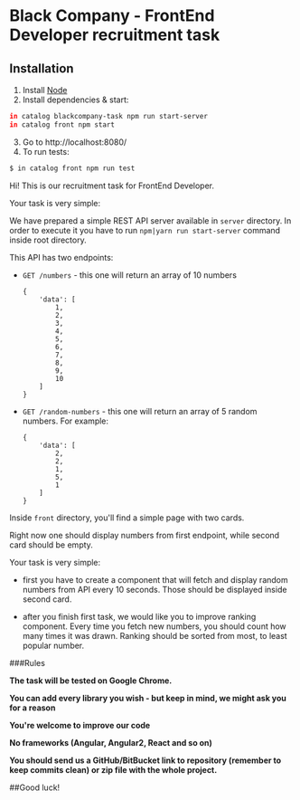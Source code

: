 # Black Company - FrontEnd Developer recruitment task

## Installation

1.  Install [Node](https://nodejs.org/en/)
2.  Install dependencies & start:

```bash
in catalog blackcompany-task npm run start-server
in catalog front npm start
```

3.  Go to http://localhost:8080/
4.  To run tests:

```bash
$ in catalog front npm run test
```

Hi! This is our recruitment task for FrontEnd Developer.

Your task is very simple:

We have prepared a simple REST API server available in `server` directory. In order to execute it you
have to run `npm|yarn run start-server` command inside root directory.

This API has two endpoints:

* `GET /numbers` - this one will return an array of 10 numbers

  ```
  {
      'data': [
          1,
          2,
          3,
          4,
          5,
          6,
          7,
          8,
          9,
          10
      ]
  }
  ```

* `GET /random-numbers` - this one will return an array of 5 random numbers. For example:
  ```
  {
      'data': [
          2,
          2,
          1,
          5,
          1
      ]
  }
  ```

Inside `front` directory, you'll find a simple page with two cards.

Right now one should display numbers from first endpoint, while second card should be empty.

Your task is very simple:

* first you have to create a component that will fetch and display random numbers from API every 10 seconds.
  Those should be displayed inside second card.

* after you finish first task, we would like you to improve ranking component. Every time you fetch new numbers,
  you should count how many times it was drawn. Ranking should be sorted from most, to least popular number.

###Rules

**The task will be tested on Google Chrome.**

**You can add every library you wish - but keep in mind, we might ask you for a reason**

**You're welcome to improve our code**

**No frameworks (Angular, Angular2, React and so on)**

**You should send us a GitHub/BitBucket link to repository (remember to keep commits clean) or zip file with the whole project.**

##Good luck!
